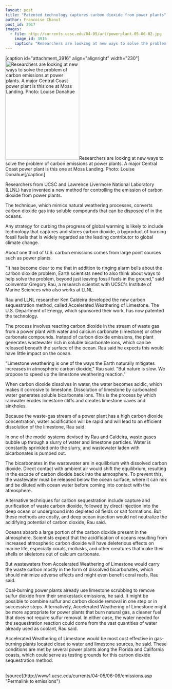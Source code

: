 ```yaml
---
layout: post
title: "Patented technology captures carbon dioxide from power plants"
author: Francoise Chanut
post_id: 3917
images:
  - file: http://currents.ucsc.edu/04-05/art/powerplant.05-06-02.jpg
    image_id: 3916
    caption: "Researchers are looking at new ways to solve the problem of carbon emissions at power plants. A major Central Coast power plant is this one at Moss Landing. Photo: Louise Donahue"
---
```


[caption id="attachment_3916" align="alignright" width="230"]<a href="http://localhost/mysite/wp-content/uploads/2005/06/powerplant.05-06-02.jpg"><img class="size-full wp-image-3916" src="http://localhost/mysite/wp-content/uploads/2005/06/powerplant.05-06-02.jpg" alt="Researchers are looking at new ways to solve the problem of carbon emissions at power plants. A major Central Coast power plant is this one at Moss Landing. Photo: Louise Donahue" width="230" height="308" /></a>Researchers are looking at new ways to solve the problem of carbon emissions at power plants. A major Central Coast power plant is this one at Moss Landing. Photo: Louise Donahue[/caption]
<a name="content" id="content"></a>
<p>
  Researchers from UCSC and Lawrence Livermore National Laboratory (LLNL) have invented a new method for controlling the emission of carbon dioxide from power plants.
</p>
<p>
  The technique, which mimics natural weathering processes, converts carbon dioxide gas into soluble compounds that can be disposed of in the oceans.<br>
</p>
<p>
  Any strategy for curbing the progress of global warming is likely to include technology that captures and stores carbon dioxide, a byproduct of burning fossil fuels that is widely regarded as the leading contributor to global climate change.
</p>
<p>
  About one third of U.S. carbon emissions comes from large point sources such as power plants.<br>
</p>
<p>
  "It has become clear to me that in addition to ringing alarm bells about the carbon dioxide problem, Earth scientists need to also think about ways to help solve the problem, beyond just leaving fossil fuels in the ground," said coinventor Gregory Rau, a research scientist with UCSC's Institute of Marine Sciences who also works at LLNL.<br>
</p>
<p>
  Rau and LLNL researcher Ken Caldeira developed the new carbon sequestration method, called Accelerated Weathering of Limestone. The U.S. Department of Energy, which sponsored their work, has now patented the technology.<br>
</p>
<p>
  The process involves reacting carbon dioxide in the stream of waste gas from a power plant with water and calcium carbonate (limestone) or other carbonate compounds. Instead of carbon dioxide emissions, the plant generates wastewater rich in soluble bicarbonate ions, which can be released beneath the surface of the ocean. Rau said he expects this would have little impact on the ocean.<br>
</p>
<p>
  "Limestone weathering is one of the ways the Earth naturally mitigates increases in atmospheric carbon dioxide," Rau said. "But nature is slow. We propose to speed up the limestone weathering reaction."<br>
</p>
<p>
  When carbon dioxide dissolves in water, the water becomes acidic, which makes it corrosive to limestone. Dissolution of limestone by carbonated water generates soluble bicarbonate ions. This is the process by which rainwater erodes limestone cliffs and creates limestone caves and sinkholes.<br>
</p>
<p>
  Because the waste-gas stream of a power plant has a high carbon dioxide concentration, water acidification will be rapid and will lead to an efficient dissolution of the limestone, Rau said.<br>
</p>
<p>
  In one of the model systems devised by Rau and Caldeira, waste gases bubble up through a slurry of water and limestone particles. Water is constantly sprinkled onto the slurry, and wastewater laden with bicarbonates is pumped out.<br>
</p>
<p>
  The bicarbonates in the wastewater are in equilibrium with dissolved carbon dioxide. Direct contact with ambient air would shift the equilibrium, resulting in the escape of carbon dioxide back into the atmosphere. To prevent this, the wastewater must be released below the ocean surface, where it can mix and be diluted with ocean water before coming into contact with the atmosphere.<br>
</p>
<p>
  Alternative techniques for carbon sequestration include capture and purification of waste carbon dioxide, followed by direct injection into the deep ocean or underground into depleted oil fields or salt formations. But these methods are costly, and deep ocean injection would not neutralize the acidifying potential of carbon dioxide, Rau said.<br>
</p>
<p>
  Oceans absorb a large portion of the carbon dioxide present in the atmosphere. Scientists expect that the acidification of oceans resulting from increased atmospheric carbon dioxide will have deleterious effects on marine life, especially corals, mollusks, and other creatures that make their shells or skeletons out of calcium carbonate.<br>
</p>
<p>
  But wastewaters from Accelerated Weathering of Limestone would carry the waste carbon mostly in the form of dissolved bicarbonates, which should minimize adverse effects and might even benefit coral reefs, Rau said.<br>
</p>
<p>
  Coal-burning power plants already use limestone scrubbing to remove sulfur dioxide from their smokestack emissions, he said. It might be possible to combine sulfur and carbon dioxide removal in one step or in successive steps. Alternatively, Accelerated Weathering of Limestone might be more appropriate for power plants that burn natural gas, a cleaner fuel that does not require sulfur removal. In either case, the water needed for the sequestration reaction could come from the vast quantities of water already used as coolant, Rau said.<br>
</p>
<p>
  Accelerated Weathering of Limestone would be most cost effective in gas-burning plants located close to water and limestone sources, he said. These conditions are met by several power plants along the Florida and California coasts, which could serve as testing grounds for this carbon dioxide sequestration method.<br>
  <br>
</p>
[source](http://www1.ucsc.edu/currents/04-05/06-06/emissions.asp "Permalink to emissions")

